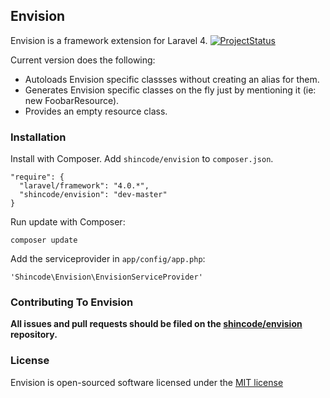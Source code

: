 ## Envision

Envision is a framework extension for Laravel 4.
[![ProjectStatus](http://stillmaintained.com/ShinCode/envision.png)](http://stillmaintained.com/ShinCode/envision)

Current version does the following:
- Autoloads Envision specific classses without creating an alias for them.
- Generates Envision specific classes on the fly just by mentioning it (ie: new FoobarResource).
- Provides an empty resource class.


### Installation

Install with Composer. Add `shincode/envision` to `composer.json`.

    "require": {
      "laravel/framework": "4.0.*",
      "shincode/envision": "dev-master"
    }

Run update with Composer:

    composer update
    
Add the serviceprovider in `app/config/app.php`:

    'Shincode\Envision\EnvisionServiceProvider'

### Contributing To Envision

**All issues and pull requests should be filed on the [shincode/envision](http://github.com/shincode/envision) repository.**

### License

Envision is open-sourced software licensed under the [MIT license](http://opensource.org/licenses/MIT)
